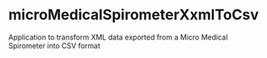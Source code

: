 # microMedicalSpirometerXxmlToCsv
Application to transform XML data exported from a Micro Medical Spirometer into CSV format
